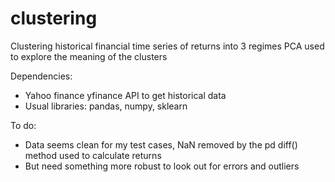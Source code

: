 # clustering
Clustering historical financial time series of returns into 3 regimes
PCA used to explore the meaning of the clusters

Dependencies:
- Yahoo finance yfinance API to get historical data
- Usual libraries: pandas, numpy, sklearn

To do:
- Data seems clean for my test cases, NaN removed by the pd diff() method used to calculate returns
- But need something more robust to look out for errors and outliers

